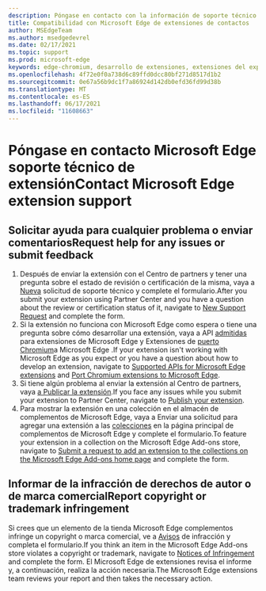 ```yaml
---
description: Póngase en contacto con la información de soporte técnico Microsoft Edge desarrollo de extensiones
title: Compatibilidad con Microsoft Edge de extensiones de contactos
author: MSEdgeTeam
ms.author: msedgedevrel
ms.date: 02/17/2021
ms.topic: support
ms.prod: microsoft-edge
keywords: edge-chromium, desarrollo de extensiones, extensiones del explorador, complementos, centro de partners, desarrollador, soporte técnico
ms.openlocfilehash: 4f72e0f0a738d6c89ffd0dcc80bf271d8517d1b2
ms.sourcegitcommit: 0e67a56b9dc1f7a86924d142db0efd36fd99d38b
ms.translationtype: MT
ms.contentlocale: es-ES
ms.lasthandoff: 06/17/2021
ms.locfileid: "11608663"
---
```

# <a name="contact-microsoft-edge-extension-support"></a><span data-ttu-id="8c3d3-104">Póngase en contacto Microsoft Edge soporte técnico de extensión</span><span class="sxs-lookup"><span data-stu-id="8c3d3-104">Contact Microsoft Edge extension support</span></span>  

## <a name="request-help-for-any-issues-or-submit-feedback"></a><span data-ttu-id="8c3d3-105">Solicitar ayuda para cualquier problema o enviar comentarios</span><span class="sxs-lookup"><span data-stu-id="8c3d3-105">Request help for any issues or submit feedback</span></span>  

1.  <span data-ttu-id="8c3d3-106">Después de enviar la extensión con el Centro de partners y tener una pregunta sobre el estado de revisión o certificación de la misma, vaya a [Nueva][MicrosoftSupportSupportrequestformE7a381be9c9aFafbEd76262bc93fd9e4] solicitud de soporte técnico y complete el formulario.</span><span class="sxs-lookup"><span data-stu-id="8c3d3-106">After you submit your extension using Partner Center and you have a question about the review or certification status of it, navigate to [New Support Request][MicrosoftSupportSupportrequestformE7a381be9c9aFafbEd76262bc93fd9e4] and complete the form.</span></span>  
1.  <span data-ttu-id="8c3d3-107">Si la extensión no funciona con Microsoft Edge como espera o tiene una pregunta sobre cómo desarrollar una extensión, vaya a API [admitidas][ExtensionsDeveloperGuideApiSupport] para extensiones de Microsoft Edge y Extensiones de [puerto Chromium][ExtensionsDeveloperGuidePortChromeExtension]a Microsoft Edge .</span><span class="sxs-lookup"><span data-stu-id="8c3d3-107">If your extension isn't working with Microsoft Edge as you expect or you have a question about how to develop an extension, navigate to [Supported APIs for Microsoft Edge extensions][ExtensionsDeveloperGuideApiSupport] and [Port Chromium extensions to Microsoft Edge][ExtensionsDeveloperGuidePortChromeExtension].</span></span>
1.  <span data-ttu-id="8c3d3-108">Si tiene algún problema al enviar la extensión al Centro de partners, vaya [a Publicar la extensión][ExtensionsPublishPublishExtension].</span><span class="sxs-lookup"><span data-stu-id="8c3d3-108">If you face any issues while you submit your extension to Partner Center, navigate to [Publish your extension][ExtensionsPublishPublishExtension].</span></span> 
1.  <span data-ttu-id="8c3d3-109">Para mostrar la extensión en una colección en el almacén de complementos de Microsoft Edge, vaya a Enviar una solicitud para agregar una extensión a las [colecciones][OfficeFormsPagesResponsepageAspxV4j5cvggr0grqy180bhbrw01uwybfaxnna1zkp3x2vun0ibsu1ymeu3vfy0vurrodewsjgwu00yry4u] en la página principal de complementos de Microsoft Edge y complete el formulario.</span><span class="sxs-lookup"><span data-stu-id="8c3d3-109">To feature your extension in a collection on the Microsoft Edge Add-ons store, navigate to [Submit a request to add an extension to the collections on the Microsoft Edge Add-ons home page][OfficeFormsPagesResponsepageAspxV4j5cvggr0grqy180bhbrw01uwybfaxnna1zkp3x2vun0ibsu1ymeu3vfy0vurrodewsjgwu00yry4u] and complete the form.</span></span>   
    
## <a name="report-copyright-or-trademark-infringement"></a><span data-ttu-id="8c3d3-110">Informar de la infracción de derechos de autor o de marca comercial</span><span class="sxs-lookup"><span data-stu-id="8c3d3-110">Report copyright or trademark infringement</span></span>  

<span data-ttu-id="8c3d3-111">Si crees que un elemento de la tienda Microsoft Edge complementos infringe un copyright o marca comercial, ve a [Avisos][MicrosoftInfoMarketplaceHtml] de infracción y completa el formulario.</span><span class="sxs-lookup"><span data-stu-id="8c3d3-111">If you think an item in the Microsoft Edge Add-ons store violates a copyright or trademark, navigate to [Notices of Infringement][MicrosoftInfoMarketplaceHtml] and complete the form.</span></span>  <span data-ttu-id="8c3d3-112">El Microsoft Edge de extensiones revisa el informe y, a continuación, realiza la acción necesaria.</span><span class="sxs-lookup"><span data-stu-id="8c3d3-112">The Microsoft Edge extensions team reviews your report and then takes the necessary action.</span></span>  

<!-- links -->  

[ExtensionsDeveloperGuideApiSupport]: ../developer-guide/api-support.md "API admitidas para Microsoft Edge extensiones | Microsoft Docs"  
[ExtensionsDeveloperGuidePortChromeExtension]: ../developer-guide/port-chrome-extension.md "Portabilidad de la extensión | Microsoft Docs"  
[ExtensionsPublishPublishExtension]: ./publish-extension.md "Publicar la extensión | Microsoft Docs"  

[MicrosoftInfoMarketplaceHtml]: https://www.microsoft.com/info/Marketplace.html "Avisos de infracciones | Microsoft"  

[MicrosoftSupportSupportrequestformE7a381be9c9aFafbEd76262bc93fd9e4]: https://support.microsoft.com/supportrequestform/e7a381be-9c9a-fafb-ed76-262bc93fd9e4 "Extensiones Nueva solicitud de | Soporte técnico de Microsoft"  

[OfficeFormsPagesResponsepageAspxV4j5cvggr0grqy180bhbrw01uwybfaxnna1zkp3x2vun0ibsu1ymeu3vfy0vurrodewsjgwu00yry4u]: https://forms.office.com/Pages/ResponsePage.aspx?id=v4j5cvGGr0GRqy180BHbRw01UwyBfAxNna_1ZkP3X2VUN0lBSU1YMEU3VFY0VURRODEwSjgwU00yRy4u "Enviar una solicitud para agregar una extensión a las colecciones en la página principal de Microsoft Edge complementos | Microsoft Office Formularios"
